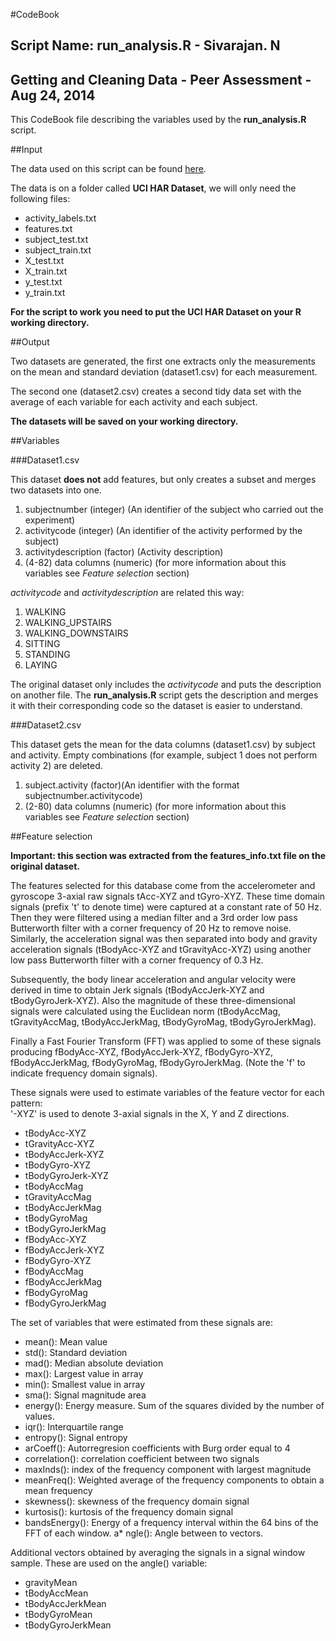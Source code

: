 #CodeBook
## Script Name: run_analysis.R - Sivarajan. N
## Getting and Cleaning Data - Peer Assessment - Aug 24, 2014

This CodeBook file describing the variables used by the **run_analysis.R** script.

##Input

The data used on this script can be found [here](http://archive.ics.uci.edu/ml/datasets/Human+Activity+Recognition+Using+Smartphones 
).

The data is on a folder called **UCI HAR Dataset**, we will only need the following files:

* activity_labels.txt
* features.txt
* subject_test.txt
* subject_train.txt
* X_test.txt
* X_train.txt
* y_test.txt
* y_train.txt

**For the script to work you need to put the UCI HAR Dataset on your R working directory.**


##Output

Two datasets are generated, the first one extracts only the measurements on the mean and standard deviation (dataset1.csv) for each measurement.

The second one (dataset2.csv) creates a second tidy data set with the average of each variable for each activity and each subject. 

**The datasets will be saved on your working directory.**

##Variables

###Dataset1.csv

This dataset **does not** add features, but only creates a subset and merges two datasets into one.

1. subjectnumber (integer) (An identifier of the subject who carried out the experiment)
2. activitycode (integer) (An identifier of the activity performed by the subject)
3. activitydescription (factor) (Activity description)
4. (4-82) data columns (numeric) (for more information about this variables see *Feature selection* section)

*activitycode* and *activitydescription* are related this way:

1. WALKING
2. WALKING_UPSTAIRS
3. WALKING_DOWNSTAIRS
4. SITTING
5. STANDING
6. LAYING


The original dataset only includes the *activitycode* and puts the description on another file. The **run_analysis.R** script gets the description and merges it with their corresponding code so the dataset is easier to understand.


###Dataset2.csv

This dataset gets the mean for the data columns (dataset1.csv) by subject and activity. Empty combinations (for example, subject 1 does not perform activity 2) are deleted.

1. subject.activity (factor)(An identifier with the format subjectnumber.activitycode)
2. (2-80) data columns (numeric) (for more information about this variables see *Feature selection* section)


##Feature selection

**Important: this section was extracted from the features_info.txt file on the original dataset.**



The features selected for this database come from the accelerometer and gyroscope 3-axial raw signals tAcc-XYZ and tGyro-XYZ. These time domain signals (prefix 't' to denote time) were captured at a constant rate of 50 Hz. Then they were filtered using a median filter and a 3rd order low pass Butterworth filter with a corner frequency of 20 Hz to remove noise. Similarly, the acceleration signal was then separated into body and gravity acceleration signals (tBodyAcc-XYZ and tGravityAcc-XYZ) using another low pass Butterworth filter with a corner frequency of 0.3 Hz. 

Subsequently, the body linear acceleration and angular velocity were derived in time to obtain Jerk signals (tBodyAccJerk-XYZ and tBodyGyroJerk-XYZ). Also the magnitude of these three-dimensional signals were calculated using the Euclidean norm (tBodyAccMag, tGravityAccMag, tBodyAccJerkMag, tBodyGyroMag, tBodyGyroJerkMag). 

Finally a Fast Fourier Transform (FFT) was applied to some of these signals producing fBodyAcc-XYZ, fBodyAccJerk-XYZ, fBodyGyro-XYZ, fBodyAccJerkMag, fBodyGyroMag, fBodyGyroJerkMag. (Note the 'f' to indicate frequency domain signals). 

These signals were used to estimate variables of the feature vector for each pattern:  
'-XYZ' is used to denote 3-axial signals in the X, Y and Z directions.

* tBodyAcc-XYZ
* tGravityAcc-XYZ
* tBodyAccJerk-XYZ
* tBodyGyro-XYZ
* tBodyGyroJerk-XYZ
* tBodyAccMag
* tGravityAccMag
* tBodyAccJerkMag
* tBodyGyroMag
* tBodyGyroJerkMag
* fBodyAcc-XYZ
* fBodyAccJerk-XYZ
* fBodyGyro-XYZ
* fBodyAccMag
* fBodyAccJerkMag
* fBodyGyroMag
* fBodyGyroJerkMag

The set of variables that were estimated from these signals are: 

* mean(): Mean value
* std(): Standard deviation
* mad(): Median absolute deviation 
* max(): Largest value in array
* min(): Smallest value in array
* sma(): Signal magnitude area
* energy(): Energy measure. Sum of the squares divided by the number of values. 
* iqr(): Interquartile range 
* entropy(): Signal entropy
* arCoeff(): Autorregresion coefficients with Burg order equal to 4
* correlation(): correlation coefficient between two signals
* maxInds(): index of the frequency component with largest magnitude
* meanFreq(): Weighted average of the frequency components to obtain a mean frequency
* skewness(): skewness of the frequency domain signal 
* kurtosis(): kurtosis of the frequency domain signal 
* bandsEnergy(): Energy of a frequency interval within the 64 bins of the FFT of each window.
a* ngle(): Angle between to vectors.

Additional vectors obtained by averaging the signals in a signal window sample. These are used on the angle() variable:

* gravityMean
* tBodyAccMean
* tBodyAccJerkMean
* tBodyGyroMean
* tBodyGyroJerkMean


